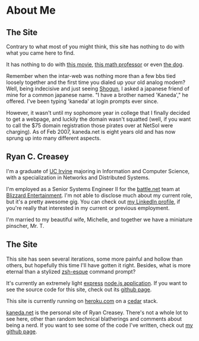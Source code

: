 # About Me

## The Site

Contrary to what most of you might think, this site has nothing to do with what you came here to find.

It has nothing to do with [this movie](http://www.imdb.com/title/tt0094625/), [this math professor](http://math.uci.edu/~mkaneda/) or even [the dog](http://kaneda.com).

Remember when the intar-web was nothing more than a few bbs tied loosely together and the first time you dialed up your old analog modem? Well, being indecisive and just seeing [Shogun](http://www.imdb.com/title/tt0080274/), I asked a japanese friend of mine for a common japanese name. "I have a brother named 'Kaneda'," he offered. I've been typing 'kaneda' at login prompts ever since.

However, it wasn't until my sophomore year in college that I finally decided to get a webpage, and luckily the domain wasn't squatted (well, if you want to call the $75 domain registration those pirates over at NetSol were charging). As of Feb 2007, kaneda.net is eight years old and has now sprung up into many different aspects.

## Ryan C. Creasey

I'm a graduate of [UC Irvine](http://www.uci.edu) majoring in Information and Computer Science, with a specialization in Networks and Distributed Systems.

I'm employed as a Senior Systems Engineer II for the [battle.net](http://battle.net) team at [Blizzard Entertainment](http://blizzard.com). I'm not able to disclose much about my current role, but it's a pretty awesome gig.  You can check out [my LinkedIn profile](http://www.linkedin.com/in/ryancreasey), if you're really that interested in my current or previous employment.

I'm married to my beautiful wife, Michelle, and together we have a miniature pinscher, Mr. T.

## The Site

This site has seen several iterations, some more painful and hollow than others, but hopefully this time I'll have gotten it right. Besides, what is more eternal than a stylized [zsh-esque](https://github.com/robbyrussell/oh-my-zsh) command prompt?

It's currently an extremely light [express](http://expressjs.com/) [node.js application](http://nodejs.org/).  If you want to see the source code for this site, check out its [github page](https://github.com/rcreasey/kaneda.net).

This site is currently running on [heroku.com](http://heroku.com) on a [cedar](https://devcenter.heroku.com/articles/cedar) stack.

[kaneda.net](http://kaneda.net) is the personal site of Ryan Creasey. There's not a whole lot to see here, other than random technical blatherings and comments about being a nerd.  If you want to see some of the code I've written, check out [my github page](https://github.com/rcreasey).
